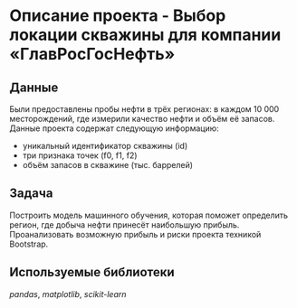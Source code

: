 # Описание проекта - Выбор локации скважины для компании «ГлавРосГосНефть»
## Данные

Были предоставлены пробы нефти в трёх регионах: в каждом 10 000 месторождений, где измерили качество нефти и объём её запасов.
Данные проекта содержат следующую информацию:
- уникальный идентификатор скважины (id)
- три признака точек (f0, f1, f2)
- объём запасов в скважине (тыс. баррелей)

## Задача

Построить модель машинного обучения, которая поможет определить регион, где добыча нефти принесёт наибольшую прибыль. Проанализовать возможную прибыль и риски проекта техникой Bootstrap.

## Используемые библиотеки
*pandas*,
*matplotlib*,
*scikit-learn*

